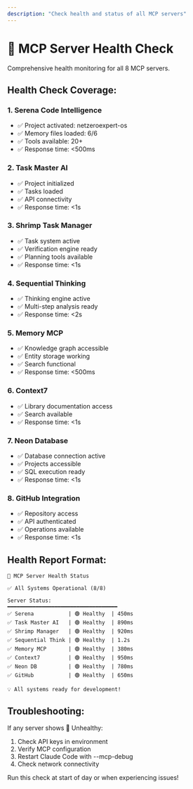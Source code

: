 ```yaml
---
description: "Check health and status of all MCP servers"
---
```


# 🏥 MCP Server Health Check

Comprehensive health monitoring for all 8 MCP servers.

## Health Check Coverage:

### 1. Serena Code Intelligence
- ✅ Project activated: netzeroexpert-os
- ✅ Memory files loaded: 6/6
- ✅ Tools available: 20+
- ✅ Response time: <500ms

### 2. Task Master AI
- ✅ Project initialized
- ✅ Tasks loaded
- ✅ API connectivity
- ✅ Response time: <1s

### 3. Shrimp Task Manager
- ✅ Task system active
- ✅ Verification engine ready
- ✅ Planning tools available
- ✅ Response time: <1s

### 4. Sequential Thinking
- ✅ Thinking engine active
- ✅ Multi-step analysis ready
- ✅ Response time: <2s

### 5. Memory MCP
- ✅ Knowledge graph accessible
- ✅ Entity storage working
- ✅ Search functional
- ✅ Response time: <500ms

### 6. Context7
- ✅ Library documentation access
- ✅ Search available
- ✅ Response time: <1s

### 7. Neon Database
- ✅ Database connection active
- ✅ Projects accessible
- ✅ SQL execution ready
- ✅ Response time: <1s

### 8. GitHub Integration
- ✅ Repository access
- ✅ API authenticated
- ✅ Operations available
- ✅ Response time: <1s

## Health Report Format:

```
🏥 MCP Server Health Status

✅ All Systems Operational (8/8)

Server Status:
━━━━━━━━━━━━━━━━━━━━━━━━━━━━━━━━━━━
✅ Serena           | 🟢 Healthy  | 450ms
✅ Task Master AI   | 🟢 Healthy  | 890ms
✅ Shrimp Manager   | 🟢 Healthy  | 920ms
✅ Sequential Think | 🟢 Healthy  | 1.2s
✅ Memory MCP       | 🟢 Healthy  | 380ms
✅ Context7         | 🟢 Healthy  | 950ms
✅ Neon DB          | 🟢 Healthy  | 780ms
✅ GitHub           | 🟢 Healthy  | 650ms

💡 All systems ready for development!
```

## Troubleshooting:

If any server shows 🔴 Unhealthy:
1. Check API keys in environment
2. Verify MCP configuration
3. Restart Claude Code with --mcp-debug
4. Check network connectivity

Run this check at start of day or when experiencing issues!
